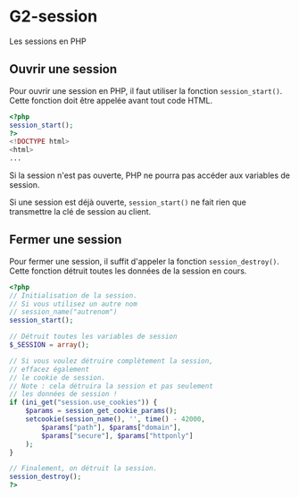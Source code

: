 # G2-session
Les sessions en PHP

## Ouvrir une session
Pour ouvrir une session en PHP, il faut utiliser la fonction `session_start()`. Cette fonction doit être appelée avant tout code HTML.

```php
<?php
session_start();
?>
<!DOCTYPE html>
<html>
...
```

Si la session n'est pas ouverte, PHP ne pourra pas accéder aux variables de session.

Si une session est déjà ouverte, `session_start()` ne fait rien que transmettre la clé de session au client.

## Fermer une session
Pour fermer une session, il suffit d'appeler la fonction `session_destroy()`. Cette fonction détruit toutes les données de la session en cours.

```php
<?php
// Initialisation de la session.
// Si vous utilisez un autre nom
// session_name("autrenom")
session_start();

// Détruit toutes les variables de session
$_SESSION = array();

// Si vous voulez détruire complètement la session,
// effacez également
// le cookie de session.
// Note : cela détruira la session et pas seulement
// les données de session !
if (ini_get("session.use_cookies")) {
    $params = session_get_cookie_params();
    setcookie(session_name(), '', time() - 42000,
        $params["path"], $params["domain"],
        $params["secure"], $params["httponly"]
    );
}

// Finalement, on détruit la session.
session_destroy();
?>
```

